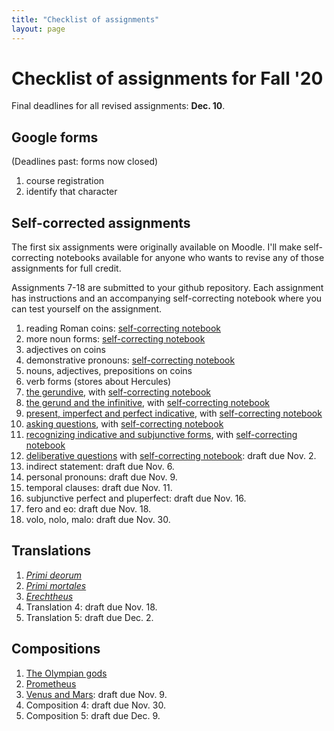 ```yaml
---
title: "Checklist of assignments"
layout: page
---
```


# Checklist of assignments for Fall '20

Final deadlines for all revised assignments:  **Dec. 10**.

## Google forms

(Deadlines past: forms now closed)

1. course registration
1. identify that character


## Self-corrected assignments

The first six assignments were originally available on Moodle.  I'll make self-correcting notebooks available for anyone who wants to revise any of those assignments for full credit.

Assignments 7-18 are submitted to your github repository.  Each assignment has instructions and an accompanying self-correcting notebook where you can test yourself on the assignment.

1. reading Roman coins:  [self-correcting notebook](https://observablehq.com/@neelsmith/lingua-latina-legenda-unit-1-reading-roman-coins?collection=@neelsmith/l3)
1. more noun forms:  [self-correcting notebook](https://observablehq.com/@neelsmith/lingua-latina-legenda-unit-1-quiz-yourelf-on-noun-forms?collection=@neelsmith/l3)
1. adjectives on coins
1. demonstrative pronouns: [self-correcting notebook](https://observablehq.com/@neelsmith/lingua-latina-legenda-unit-1-demonstratives?collection=@neelsmith/l3)
1. nouns, adjectives, prepositions on coins
1. verb forms (stores about Hercules)
1. [the gerundive](../assignments/gerundive/exercise/), with  [self-correcting notebook](https://observablehq.com/@neelsmith/lingua-latina-legenda-unit-2-analyze-sentences-using-the-ge?collection=@neelsmith/l3)
1. [the gerund and the infinitive](../assignments/review-verbal-nouns/exercise/), with  [self-correcting notebook](https://observablehq.com/@neelsmith/lingua-latina-legenda-unit-2-analyze-sentences-using-gerun?collection=@neelsmith/l3)
1. [present, imperfect and perfect indicative](../assignments/present-indicative/), with  [self-correcting notebook](https://observablehq.com/@neelsmith/lingua-latina-legenda-unit-2-verb-synopsis?collection=@neelsmith/l3)
1. [asking questions](../assignments/questions/), with [self-correcting notebook](https://observablehq.com/@neelsmith/lingua-latina-legenda-unit-2-statements-to-questions?collection=@neelsmith/l3)
1. [recognizing indicative and subjunctive forms](../assignments/deliberative/), with [self-correcting notebook](https://observablehq.com/@neelsmith/lingua-latina-legenda-unit-3-recognizing-subjunctive-form?collection=@neelsmith/l3)
1. [deliberative questions](../assignments/subjunctive1/) with [self-correcting notebook](https://observablehq.com/@neelsmith/lingua-latina-legenda-unit-3-quiz-yourself-on-deliberative?collection=@neelsmith/l3): draft due Nov. 2.
1. indirect statement:  draft due Nov. 6.
1. personal pronouns:  draft due Nov. 9.
1. temporal clauses:  draft due Nov. 11.
1. subjunctive perfect and pluperfect:  draft due Nov. 16.
1. fero and eo:  draft due Nov. 18.
1. volo, nolo, malo: draft due Nov. 30.


## Translations

1. *[Primi deorum](../assignments/translation1/)*
1. *[Primi mortales](../assignments/translation2/)*
1. *[Erechtheus](../assignments/translation3/)*
1. Translation 4: draft due Nov. 18.
1. Translation 5: draft due Dec. 2.


## Compositions

1. [The Olympian gods](../assignments/composition1/)
1. [Prometheus](../assignments/composition2/)
1. [Venus and Mars](../assignments/composition3/): draft due Nov. 9.
1. Composition 4: draft due Nov. 30.
1. Composition 5: draft due Dec. 9.
